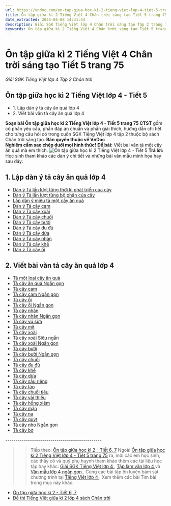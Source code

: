 ```yaml
---
url: https://vndoc.com/on-tap-giua-hoc-ki-2-tieng-viet-lop-4-tiet-5-trang-75-chan-troi-sang-tao-300757
title: Ôn tập giữa kì 2 Tiếng Việt 4 Chân trời sáng tạo Tiết 5 trang 75 - Giải SGK Tiếng Việt lớp 4 Tập 2 Chân trời - VnDoc.com
date_extracted: 2025-04-08 14:41:44
description: Giải SGK Tiếng Việt lớp 4 Chân trời sáng tạo Tập 2 trang 75 được biên soạn nhằm giúp các em HS đạt kết quả tốt trong quá trình làm bài tập và học tập môn Tiếng Việt lớp 4.
keywords: Ôn tập giữa kì 2 Tiếng Việt 4 Chân trời sáng tạo Tiết 5 trang 75,ôn tập giữa học kì 2 lớp 4 tiết 5,ôn tập giữa học kì 2 lớp 4 chân trời sáng tạo,tiếng việt lớp 4 ôn tập giữa học kì 2,Ôn tập giữa học kì 2 Tiếng Việt lớp 4,Giải bài tập SGK Tiếng Việt 4 tập 2,Giải bài tập SGK Tiếng Việt 4 tập 2 trang 75,để học tốt tiếng việt 4,lời giải hay tiếng việt lớp 4,giải bài tập tiếng việt lớp 4,tiếng việt lớp 4,sgk tiếng việt 4 tập 2,soạn bài lớp 4
---
```


# Ôn tập giữa kì 2 Tiếng Việt 4 Chân trời sáng tạo Tiết 5 trang 75
 _Giải SGK Tiếng Việt lớp 4 Tập 2 Chân trời_
## **Ôn tập giữa học kì 2 Tiếng Việt lớp 4 - Tiết 5**
  * 1\. Lập dàn ý tả cây ăn quả lớp 4
  * 2\. Viết bài văn tả cây ăn quả lớp 4

**Soạn bài Ôn tập giữa học kì 2 Tiếng Việt lớp 4 - Tiết 5 trang 75 CTST** gồm có phần yêu cầu, phần đáp án chuẩn và phần giải thích, hướng dẫn chi tiết cho từng câu hỏi có trong cuốn SGK Tiếng Việt lớp 4 tập 2 thuộc bộ sách Chân trời sáng tạo.
**Bản quyền thuộc về VnDoc**   
**Nghiêm cấm sao chép dưới mọi hình thức\!**
**Đề bài:** Viết bài văn tả một cây ăn quả mà em thích.
![Ôn tập giữa học kì 2 Tiếng Việt lớp 4 - Tiết 5](https://i.vdoc.vn/data/image/2023/07/07/on-tap-giua-hoc-ki-2-tieng-viet-lop-4-tiet-5-trang-75-chan-troi-sang-tao-h1.jpg)
**Trả lời:**
Học sinh tham khảo các dàn ý chi tiết và những bài văn mẫu minh họa hay sau đây:
## **1\. Lập dàn ý tả cây ăn quả lớp 4**
  * [Dàn ý Tả lần lượt từng thời kì phát triển của cây](<https://vndoc.com/lap-dan-y-ta-lan-luot-tung-thoi-ki-phat-trien-cua-cay-163394>)
  * [Dàn ý Tả lần lượt từng bộ phận của cây](<https://vndoc.com/lap-dan-y-mieu-ta-mot-cay-an-qua-ta-lan-luot-tung-bo-phan-cua-cay-163386>)
  * [Lập dàn ý miêu tả một cây ăn quả](<https://vndoc.com/lap-dan-y-mieu-ta-mot-cay-an-qua-quen-thuoc-lop-4-140782>)
  * [Dàn ý Tả cây cam](<https://vndoc.com/lap-dan-y-cho-bai-van-mieu-ta-cay-cam-lop-4-2242>)
  * [Dàn ý Tả cây xoài](<https://vndoc.com/lap-dan-y-cho-bai-van-mieu-ta-cay-xoai-lop-4-1856>)
  * [Dàn ý Tả cây chuối](<https://vndoc.com/lap-dan-y-mieu-ta-cay-chuoi-dang-co-buong-lop-4-1640>)
  * [Dàn ý Tả cây bưởi](<https://vndoc.com/lap-dan-y-cho-bai-van-mieu-ta-cay-buoi-lop-4-1570>)
  * [Dàn ý Tả cây đu đủ](<https://vndoc.com/lap-dan-y-cho-bai-van-mieu-ta-cay-du-du-lop-4-161953>)
  * [Dàn ý Tả cây dừa](<https://vndoc.com/lap-dan-y-ta-cay-dua-162190>)
  * [Dàn ý Tả cây nhãn](<https://vndoc.com/lap-dan-y-cho-bai-van-mieu-ta-cay-nhan-162140>)
  * [Dàn ý Tả cây khế](<https://vndoc.com/lap-dan-y-cho-bai-van-mieu-ta-cay-khe-162132>)
  * [Dàn ý Tả cây ổi](<https://vndoc.com/lap-dan-y-ta-cay-oi-lop-4-199832>)

## **2\. Viết bài văn tả cây ăn quả lớp 4**
  * [Tả một loại cây ăn quả](<https://vndoc.com/van-mau-lop-4-ta-mot-loai-cay-an-qua-ma-em-thich-2041>)
  * [Tả cây ăn quả Ngắn gọn](<https://vndoc.com/ta-cay-an-qua-ngan-gon-200070>)
  * [Tả cây cam](<https://vndoc.com/van-mau-lop-4-ta-cay-cam-ma-em-yeu-thich-2055>)
  * [Tả cây cam Ngắn gọn](<https://vndoc.com/van-mau-lop-2-ta-cay-cam-161091>)
  * [Tả cây ổi](<https://vndoc.com/tap-lam-van-lop-4-ta-cay-oi-trong-vuon-nha-em-163943>)
  * [Tả cây ổi Ngắn gọn](<https://vndoc.com/ta-cay-oi-lop-2-195208>)
  * [Tả cây nhãn](<https://vndoc.com/tap-lam-van-lop-4-ta-cay-nhan-164209>)
  * [Tả cây nhãn Ngắn gọn](<https://vndoc.com/van-mau-lop-2-ta-cay-nhan-161088>)
  * [Tả cây vú sữa](<https://vndoc.com/van-mau-lop-4-ta-cay-vu-sua-vuon-nha-em-4000>)
  * [Tả cây mít](<https://vndoc.com/van-mau-lop-4-ta-cay-mit-trong-vuon-nha-em-4061>)
  * [Tả cây xoài](<https://vndoc.com/van-mau-lop-4-ta-cay-xoai-trong-vuon-nha-em-2582>)
  * [Tả cây xoài Siêu ngắn](<https://vndoc.com/van-mau-lop-2-ta-cay-xoai-161089>)
  * [Tả cây xoài Ngắn gọn](<https://vndoc.com/ta-cay-xoai-ngan-gon-260346>)
  * [Tả cây bưởi](<https://vndoc.com/van-mau-lop-4-ta-cay-buoi-trong-vuon-nha-em-2051>)
  * [Tả cây bưởi Ngắn gọn](<https://vndoc.com/ta-cay-buoi-lop-2-200943>)
  * [Tả cây chuối](<https://vndoc.com/van-mau-lop-4-ta-cay-chuoi-vuon-nha-em-2006>)
  * [Tả cây đu đủ](<https://vndoc.com/van-mau-lop-4-ta-cay-du-du-nha-em-1562>)
  * [Tả cây khế](<https://vndoc.com/tap-lam-van-lop-4-ta-cay-khe-vuon-nha-em-164589>)
  * [Tả cây dừa](<https://vndoc.com/van-mau-lop-4-ta-cay-dua-o-que-em-2745>)
  * [Tả cây sầu riêng](<https://vndoc.com/tap-lam-van-lop-4-ta-cay-sau-rieng-163947>)
  * [Tả cây táo](<https://vndoc.com/ta-cay-tao-trong-vuon-nha-em-199901>)
  * [Tả cây chuối tiêu](<https://vndoc.com/ta-cay-chuoi-tieu-227880>)
  * [Tả cây vải thiều](<https://vndoc.com/ta-cay-vai-que-em-192883>)
  * [Tả cây hồng xiêm](<https://vndoc.com/ta-cay-hong-xiem-260354>)
  * [Tả cây mận](<https://vndoc.com/ta-cay-man-192889>)
  * [Tả cây na](<https://vndoc.com/ta-cay-na-trong-vuon-nha-em-193607>)
  * [Tả cây quýt](<https://vndoc.com/ta-cay-quyt-ma-em-biet-199905>)
  * [Tả cây nho Ngắn gọn](<https://vndoc.com/ta-cay-nho-qua-nho-195075>)
  * [Tả cây bơ](<https://vndoc.com/ta-cay-bo-253941>)

\-----------------------------------------------
>> Tiếp theo: [Ôn tập giữa học kì 2 - Tiết 6, 7](<https://vndoc.com/on-tap-giua-hoc-ki-2-tieng-viet-lop-4-tiet-6-va-7-trang-76-chan-troi-sang-tao-300759>)
Ngoài [Ôn tập giữa học kì 2 Tiếng Việt lớp 4 - Tiết 5 trang 75](<https://vndoc.com/on-tap-giua-hoc-ki-2-tieng-viet-lop-4-tiet-5-trang-75-chan-troi-sang-tao-300757>) ra, mời các em học sinh, các thầy cô và quý phụ huynh tham khảo thêm các tài liệu học tập hay khác: [ Giải SGK Tiếng Việt lớp 4 ](<https://vndoc.com/tieng-viet-lop4>) , [ Tập làm văn lớp 4 ](<https://vndoc.com/tap-lam-van-lop4>) và [ Văn mẫu lớp 4 ngắn gọn ](<https://vndoc.com/van-mieu-ta-lop4>) . Cùng các bài tập ôn luyện bám sát chương trình tại [ Tiếng Việt lớp 4 ](<https://vndoc.com/tieng-viet-lop4>) . 
Xem thêm các bài Tìm bài trong mục này khác:
  * [Ôn tập giữa học kì 2 - Tiết 6, 7](</on-tap-giua-hoc-ki-2-tieng-viet-lop-4-tiet-6-va-7-trang-76-chan-troi-sang-tao-300759>)
  * [Đề thi Tiếng Việt giữa kì 2 lớp 4 sách Chân trời](<https://vndoc.com/de-thi-giua-ki-2-lop-4-mon-tieng-viet-sach-chan-troi-sang-tao>)

